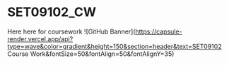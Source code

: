 # SET09102_CW
Here here for coursework
![GitHub Banner](https://capsule-render.vercel.app/api?type=wave&color=gradient&height=150&section=header&text=SET09102 Course Work&fontSize=50&fontAlign=50&fontAlignY=35)